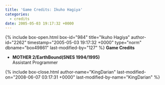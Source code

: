 ```yaml
---
title: 'Game Credits: Ikuho Hagiya'
categories:
  - credits
date: 2005-05-03 19:17:32 +0000
---
```

{% include box-open.html box-id="984" title="Ikuho Hagiya" author-id="2262" timestamp="2005-05-03 19:17:32 +0000" type="norm" dbname="box49861" last-modified-by="127" %}
<b>Game Credits</b>
<UL>
<LI><b>MOTHER 2/EarthBound(SNES 1994/1995)</b><BR />
Assistant Programmer</LI>
</UL>
{% include box-close.html author-name="KingDarian" last-modified-on="2008-06-07 03:17:31 +0000" last-modified-by-name="KingDarian" %}
